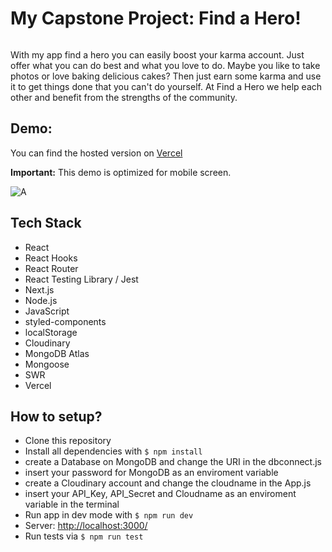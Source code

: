 # My Capstone Project: Find a Hero!

![]()

With my app find a hero you can easily boost your karma account. Just offer what you can do best and what you love to do. Maybe you like to take photos or love baking delicious cakes? Then just earn some karma and use it to get things done that you can't do yourself. At Find a Hero we help each other and benefit from the strengths of the community.


## Demo:

You can find the hosted version on [Vercel](https://capstone-project-find-a-hero.vercel.app)

**Important:** This demo is optimized for mobile screen.

![A]()

## Tech Stack

- React
- React Hooks
- React Router
- React Testing Library / Jest
- Next.js 
- Node.js 
- JavaScript
- styled-components
- localStorage
- Cloudinary
- MongoDB Atlas
- Mongoose
- SWR
- Vercel

## How to setup?

- Clone this repository
- Install all dependencies with `$ npm install`
- create a Database on MongoDB and change the URI in the dbconnect.js 
- insert your password for MongoDB as an enviroment variable
- create a Cloudinary account and change the cloudname in the App.js 
- insert your API_Key, API_Secret and Cloudname as an enviroment variable in the terminal
- Run app in dev mode with `$ npm run dev`
- Server: [http://localhost:3000/](http://localhost:3000/)
- Run tests via `$ npm run test`

